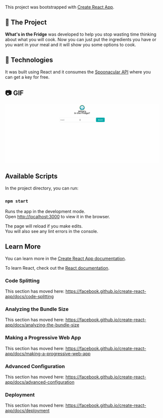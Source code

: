 This project was bootstrapped with [Create React App](https://github.com/facebook/create-react-app).

## :file_folder: The Project
**What's in the Fridge** was developed to help you stop wasting time thinking about what you will cook. Now you can just put the ingredients you have or you want in your meal and it will show you some options to cook.

## :rocket: Technologies
It was built using React and it consumes the [Spoonacular API](https://spoonacular.com/food-api/) where you can get a key for free.

## :camera: GIF
![](witf.gif)

## Available Scripts

In the project directory, you can run:

### `npm start`

Runs the app in the development mode.<br />
Open [http://localhost:3000](http://localhost:3000) to view it in the browser.

The page will reload if you make edits.<br />
You will also see any lint errors in the console.

## Learn More

You can learn more in the [Create React App documentation](https://facebook.github.io/create-react-app/docs/getting-started).

To learn React, check out the [React documentation](https://reactjs.org/).

### Code Splitting

This section has moved here: https://facebook.github.io/create-react-app/docs/code-splitting

### Analyzing the Bundle Size

This section has moved here: https://facebook.github.io/create-react-app/docs/analyzing-the-bundle-size

### Making a Progressive Web App

This section has moved here: https://facebook.github.io/create-react-app/docs/making-a-progressive-web-app

### Advanced Configuration

This section has moved here: https://facebook.github.io/create-react-app/docs/advanced-configuration

### Deployment

This section has moved here: https://facebook.github.io/create-react-app/docs/deployment
